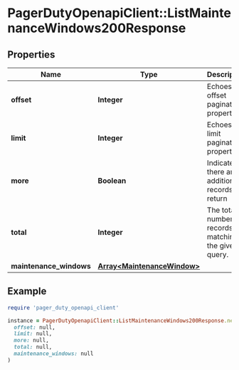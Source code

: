 # PagerDutyOpenapiClient::ListMaintenanceWindows200Response

## Properties

| Name | Type | Description | Notes |
| ---- | ---- | ----------- | ----- |
| **offset** | **Integer** | Echoes offset pagination property. | [optional][readonly] |
| **limit** | **Integer** | Echoes limit pagination property. | [optional][readonly] |
| **more** | **Boolean** | Indicates if there are additional records to return | [optional][readonly] |
| **total** | **Integer** | The total number of records matching the given query. | [optional][readonly] |
| **maintenance_windows** | [**Array&lt;MaintenanceWindow&gt;**](MaintenanceWindow.md) |  |  |

## Example

```ruby
require 'pager_duty_openapi_client'

instance = PagerDutyOpenapiClient::ListMaintenanceWindows200Response.new(
  offset: null,
  limit: null,
  more: null,
  total: null,
  maintenance_windows: null
)
```

